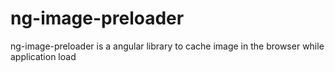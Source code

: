 # ng-image-preloader
ng-image-preloader is a angular library to cache image in the browser while application load
